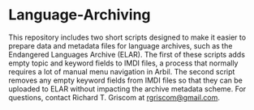 # Language-Archiving
This repository includes two short scripts designed to make it easier to prepare data and metadata files for language archives, such as the Endangered Languages Archive (ELAR). The first of these scripts adds empty topic and keyword fields to IMDI files, a process that normally requires a lot of manual menu navigation in Arbil. The second script removes any empty keyword fields from IMDI files so that they can be uploaded to ELAR without impacting the archive metadata scheme. For questions, contact Richard T. Griscom at rgriscom@gmail.com. 
